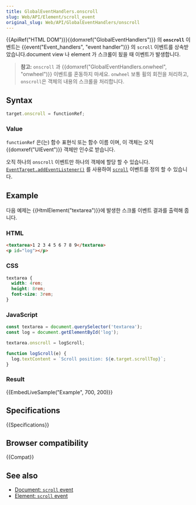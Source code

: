 ```yaml
---
title: GlobalEventHandlers.onscroll
slug: Web/API/Element/scroll_event
original_slug: Web/API/GlobalEventHandlers/onscroll
---
```

{{ApiRef("HTML DOM")}}{{domxref("GlobalEventHandlers")}} 의 **`onscroll`** 이벤트는 {{event("Event_handlers", "event handler")}} 의 `scroll` 이벤트를 상속받았습니다.document view 나 element 가 스크롤이 됬을 때 이벤트가 발생합니다.

> **참고:** `onscroll` 과 {{domxref("GlobalEventHandlers.onwheel", "onwheel")}} 이벤트를 혼동하지 마세요. `onwheel` 보통 휠의 회전을 처리하고, `onscroll`은 객체의 내용의 스크롤을 처리합니다.

## Syntax

```js
target.onscroll = functionRef;
```

### Value

`functionRef` 은(는) 함수 표현식 또는 함수 이름 이며, 이 객체는 오직 {{domxref("UIEvent")}} 객체만 인수로 받습니다.

오직 하나의 `onscroll` 이벤트만 하나의 객체에 할당 할 수 있습니다. [`EventTarget.addEventListener()`](/ko/docs/Web/API/EventTarget/addEventListener) 를 사용하여 [`scroll`](https://developer.mozilla.org/ko/docs/Web/Reference/Events/scroll) 이벤트를 정의 할 수 있습니다.

## Example

다음 예제는 {{HtmlElement("textarea")}}에 발생한 스크롤 이벤트 결과를 출력해 줍니다.

### HTML

```html
<textarea>1 2 3 4 5 6 7 8 9</textarea>
<p id="log"></p>
```

### CSS

```css
textarea {
  width: 4rem;
  height: 8rem;
  font-size: 3rem;
}
```

### JavaScript

```js
const textarea = document.querySelector('textarea');
const log = document.getElementById('log');

textarea.onscroll = logScroll;

function logScroll(e) {
  log.textContent = `Scroll position: ${e.target.scrollTop}`;
}
```

### Result

{{EmbedLiveSample("Example", 700, 200)}}

## Specifications

{{Specifications}}

## Browser compatibility

{{Compat}}

## See also

- [Document: `scroll` event](/ko/docs/Web/API/Document/scroll_event)
- [Element: `scroll` event](/ko/docs/Web/API/Element/scroll_event)
